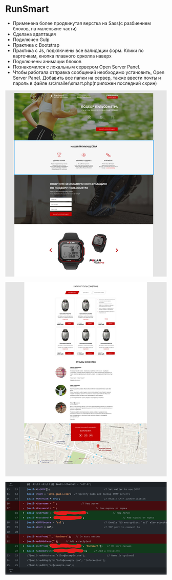 # RunSmart

- Применена более продвинутая верстка на Sass(с разбиением блоков, на маленькие части)
- Сделана адаптация
- Подключен Gulp
- Практика с Bootstrap
- Практика с Js, подключены все валидации форм. Клики по карточкам, кнопка плавного срколла наверх
- Подключены анимации блоков
- Познакомился с локальным сервером Open Server Panel.
- Чтобы работала отправка сообщений необходимо установить, Open Server Panel. Добавить все папки на сервер, также ввести почты и пароль в файле src\mailer\smart.php(приложен последний скрин)

![Screenshot](https://github.com/ZeRcooI/RunSmart/blob/main/src/figma/Screenshot%201.jpg)

![Screenshot](https://github.com/ZeRcooI/RunSmart/blob/main/src/figma/Screenshot%202.jpg)

![Screenshot](https://github.com/ZeRcooI/RunSmart/blob/main/src/figma/%D1%81%D0%BA%D1%80%D0%B8%D0%BD%20%D0%B2%D1%81%D1%82%D0%B0%D0%B2%D0%BA%D0%B8%20%D0%BF%D0%BE%D1%87%D1%82%D1%8B%20%D0%B4%D0%BB%D1%8F%20%D0%BE%D0%BF%D1%80%D0%B0%D0%B2%D0%BA%D0%B8%20%D1%81%D0%BE%D0%BE%D0%B1%D1%89%D0%B5%D0%BD%D0%B8%D0%B9.png)
